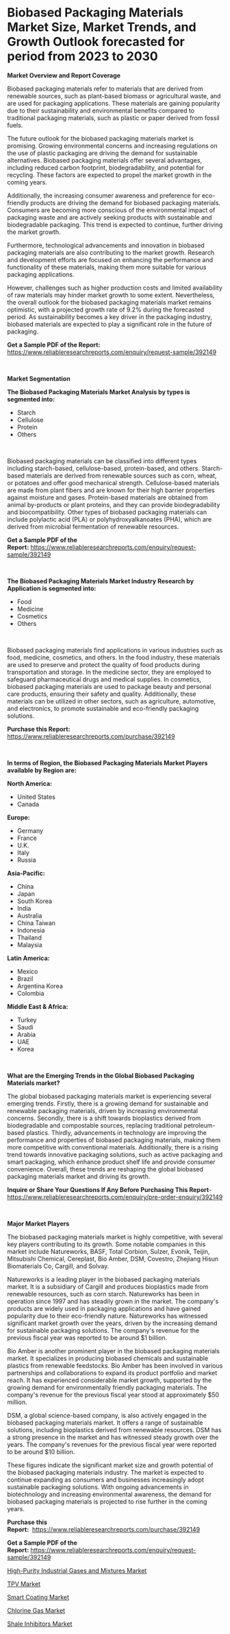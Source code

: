 <p><h1>Biobased Packaging Materials Market Size, Market Trends, and Growth Outlook forecasted for period from 2023 to 2030</h1></p><p><strong>Market Overview and Report Coverage</strong></p>
<p><p>Biobased packaging materials refer to materials that are derived from renewable sources, such as plant-based biomass or agricultural waste, and are used for packaging applications. These materials are gaining popularity due to their sustainability and environmental benefits compared to traditional packaging materials, such as plastic or paper derived from fossil fuels.</p><p>The future outlook for the biobased packaging materials market is promising. Growing environmental concerns and increasing regulations on the use of plastic packaging are driving the demand for sustainable alternatives. Biobased packaging materials offer several advantages, including reduced carbon footprint, biodegradability, and potential for recycling. These factors are expected to propel the market growth in the coming years.</p><p>Additionally, the increasing consumer awareness and preference for eco-friendly products are driving the demand for biobased packaging materials. Consumers are becoming more conscious of the environmental impact of packaging waste and are actively seeking products with sustainable and biodegradable packaging. This trend is expected to continue, further driving the market growth.</p><p>Furthermore, technological advancements and innovation in biobased packaging materials are also contributing to the market growth. Research and development efforts are focused on enhancing the performance and functionality of these materials, making them more suitable for various packaging applications.</p><p>However, challenges such as higher production costs and limited availability of raw materials may hinder market growth to some extent. Nevertheless, the overall outlook for the biobased packaging materials market remains optimistic, with a projected growth rate of 9.2% during the forecasted period. As sustainability becomes a key driver in the packaging industry, biobased materials are expected to play a significant role in the future of packaging.</p></p>
<p><strong>Get a Sample PDF of the Report:</strong> <a href="https://www.reliableresearchreports.com/enquiry/request-sample/392149">https://www.reliableresearchreports.com/enquiry/request-sample/392149</a></p>
<p>&nbsp;</p>
<p><strong>Market Segmentation</strong></p>
<p><strong>The Biobased Packaging Materials Market Analysis by types is segmented into:</strong></p>
<p><ul><li>Starch</li><li>Cellulose</li><li>Protein</li><li>Others</li></ul></p>
<p>&nbsp;</p>
<p><p>Biobased packaging materials can be classified into different types including starch-based, cellulose-based, protein-based, and others. Starch-based materials are derived from renewable sources such as corn, wheat, or potatoes and offer good mechanical strength. Cellulose-based materials are made from plant fibers and are known for their high barrier properties against moisture and gases. Protein-based materials are obtained from animal by-products or plant proteins, and they can provide biodegradability and biocompatibility. Other types of biobased packaging materials can include polylactic acid (PLA) or polyhydroxyalkanoates (PHA), which are derived from microbial fermentation of renewable resources.</p></p>
<p><strong>Get a Sample PDF of the Report:</strong>&nbsp;<a href="https://www.reliableresearchreports.com/enquiry/request-sample/392149">https://www.reliableresearchreports.com/enquiry/request-sample/392149</a></p>
<p>&nbsp;</p>
<p><strong>The Biobased Packaging Materials Market Industry Research by Application is segmented into:</strong></p>
<p><ul><li>Food</li><li>Medicine</li><li>Cosmetics</li><li>Others</li></ul></p>
<p>&nbsp;</p>
<p><p>Biobased packaging materials find applications in various industries such as food, medicine, cosmetics, and others. In the food industry, these materials are used to preserve and protect the quality of food products during transportation and storage. In the medicine sector, they are employed to safeguard pharmaceutical drugs and medical supplies. In cosmetics, biobased packaging materials are used to package beauty and personal care products, ensuring their safety and quality. Additionally, these materials can be utilized in other sectors, such as agriculture, automotive, and electronics, to promote sustainable and eco-friendly packaging solutions.</p></p>
<p><strong>Purchase this Report:</strong>&nbsp; <a href="https://www.reliableresearchreports.com/purchase/392149">https://www.reliableresearchreports.com/purchase/392149</a></p>
<p>&nbsp;</p>
<p><strong>In terms of Region, the Biobased Packaging Materials Market Players available by Region are:</strong></p>
<p>
    <p> <strong> North America: </strong>
        <ul>
            <li>United States</li>
            <li>Canada</li>
        </ul>
        </p> 
    <p> <strong> Europe: </strong>
        <ul>
            <li>Germany</li>
            <li>France</li>
            <li>U.K.</li>
            <li>Italy</li>
            <li>Russia</li>
        </ul>
        </p> 
    <p> <strong> Asia-Pacific: </strong>
        <ul>
            <li>China</li>
            <li>Japan</li>
            <li>South Korea</li>
            <li>India</li>
            <li>Australia</li>
            <li>China Taiwan</li>
            <li>Indonesia</li>
            <li>Thailand</li>
            <li>Malaysia</li>
        </ul>
        </p> 
    <p> <strong> Latin America: </strong>
        <ul>
            <li>Mexico</li>
            <li>Brazil</li>
            <li>Argentina Korea</li>
            <li>Colombia</li>
        </ul>
        </p> 
    <p> <strong> Middle East & Africa: </strong>
        <ul>
            <li>Turkey</li>
            <li>Saudi</li>
            <li>Arabia</li>
            <li>UAE</li>
            <li>Korea</li>
        </ul>
    </p>
    </p>
<p>&nbsp;</p>
<p><strong>What are the Emerging Trends in the Global Biobased Packaging Materials market?</strong></p>
<p><p>The global biobased packaging materials market is experiencing several emerging trends. Firstly, there is a growing demand for sustainable and renewable packaging materials, driven by increasing environmental concerns. Secondly, there is a shift towards bioplastics derived from biodegradable and compostable sources, replacing traditional petroleum-based plastics. Thirdly, advancements in technology are improving the performance and properties of biobased packaging materials, making them more competitive with conventional materials. Additionally, there is a rising trend towards innovative packaging solutions, such as active packaging and smart packaging, which enhance product shelf life and provide consumer convenience. Overall, these trends are reshaping the global biobased packaging materials market and driving its growth.</p></p>
<p><strong>Inquire or Share Your Questions If Any Before Purchasing This Report</strong>- <a href="https://www.reliableresearchreports.com/enquiry/pre-order-enquiry/392149">https://www.reliableresearchreports.com/enquiry/pre-order-enquiry/392149</a></p>
<p>&nbsp;</p>
<p><strong>Major Market Players</strong></p>
<p><p>The biobased packaging materials market is highly competitive, with several key players contributing to its growth. Some notable companies in this market include Natureworks, BASF, Total Corbion, Sulzer, Evonik, Teijin, Mitsubishi Chemical, Cereplast, Bio Amber, DSM, Covestro, Zhejiang Hisun Biomaterials Co, Cargill, and Solvay.</p><p>Natureworks is a leading player in the biobased packaging materials market. It is a subsidiary of Cargill and produces bioplastics made from renewable resources, such as corn starch. Natureworks has been in operation since 1997 and has steadily grown in the market. The company's products are widely used in packaging applications and have gained popularity due to their eco-friendly nature. Natureworks has witnessed significant market growth over the years, driven by the increasing demand for sustainable packaging solutions. The company's revenue for the previous fiscal year was reported to be around $1 billion.</p><p>Bio Amber is another prominent player in the biobased packaging materials market. It specializes in producing biobased chemicals and sustainable plastics from renewable feedstocks. Bio Amber has been involved in various partnerships and collaborations to expand its product portfolio and market reach. It has experienced considerable market growth, supported by the growing demand for environmentally friendly packaging materials. The company's revenue for the previous fiscal year stood at approximately $50 million.</p><p>DSM, a global science-based company, is also actively engaged in the biobased packaging materials market. It offers a range of sustainable solutions, including bioplastics derived from renewable resources. DSM has a strong presence in the market and has witnessed steady growth over the years. The company's revenues for the previous fiscal year were reported to be around $10 billion.</p><p>These figures indicate the significant market size and growth potential of the biobased packaging materials industry. The market is expected to continue expanding as consumers and businesses increasingly adopt sustainable packaging solutions. With ongoing advancements in biotechnology and increasing environmental awareness, the demand for biobased packaging materials is projected to rise further in the coming years.</p></p>
<p><strong>Purchase this Report:</strong>&nbsp;&nbsp;<a href="https://www.reliableresearchreports.com/purchase/392149">https://www.reliableresearchreports.com/purchase/392149</a></p>
<p></p>
<p><strong>Get a Sample PDF of the Report:</strong>&nbsp;<a href="https://www.reliableresearchreports.com/enquiry/request-sample/392149">https://www.reliableresearchreports.com/enquiry/request-sample/392149</a></p>
<p><p><a href="https://github.com/NorbertYates/Market-Research-Report-List-2/blob/main/high-purity-industrial-gases-and-mixtures-market.md">High-Purity Industrial Gases and Mixtures Market</a></p><p><a href="https://medium.com/@tanaysamar7412/tpv-market-research-report-its-history-and-forecast-2023-to-2030-5c7172d7e5a3">TPV Market</a></p><p><a href="https://medium.com/@jinkhatum1452/smart-coating-market-insights-into-market-cagr-market-trends-and-growth-strategies-1ea3e21de10e">Smart Coating Market</a></p><p><a href="https://medium.com/@hugthess010/chlorine-gas-market-size-cagr-trends-2024-2030-98e3b24ca536">Chlorine Gas Market</a></p><p><a href="https://medium.com/@zaidjeet11730/shale-inhibitors-market-outlook-industry-overview-and-forecast-2023-to-2030-a340002496d4">Shale Inhibitors Market</a></p></p>